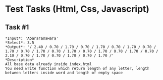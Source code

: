 # Test Tasks (Html, Css, Javascript)

## Task #1
    *Input*: 'Абагагаламага'
    *Select*: 3.5
    *Output*: '/ 2.40 / 0.70 / 1.70 / 0.70 / 1.70 / 0.70 / 1.70 / 0.70 / 1.70 / 0.70 / 1.70 / 0.70 / 1.70 / 0.70 / 1.70 / 0.70 / 1.70 / 0.70 / 2.10 / 0.70 / 1.70 / 0.70 / 1.70 / 0.70 / 1.70 /'
    *Description*
    All base data already inside index.html
    You need write function which return length of any letter, length between letters inside word and length of empty space
